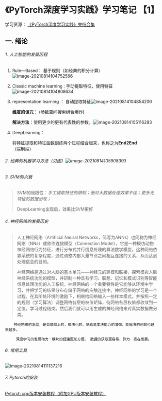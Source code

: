 # 《PyTorch深度学习实践》学习笔记 【1】
学习资源：
[《PyTorch深度学习实践》完结合集](https://www.bilibili.com/video/BV1Y7411d7Ys?p=2)

## 一. 绪论

###### 1. 人工智能的发展历程

1.  Rule—Based： 基于规则（如经典的积分计算）![image-20210814104752566](https://img-blog.csdnimg.cn/img_convert/f05bd661f1b7710fd6b8ae5be2c017fb.png)

2. Classic machine learning : 手动提取特征，使用特征![image-20210814104808634](https://img-blog.csdnimg.cn/img_convert/99473ec124427af9faff68bca84ec345.png)

3. representation learning ： 自动提取特征![image-20210814104854200](https://img-blog.csdnimg.cn/img_convert/afbcb039faad4fbf71e98b86b503cf08.png)

   **维度的诅咒**： (参数空间搜索组合爆炸)

   **解决方法**：使用更少的更有代表性的参数。![image-20210814105116283](https://img-blog.csdnimg.cn/img_convert/e0b3ca7168c17208237ee3c04691727e.png)

4. DeepLearning：

   将特征提取和特征函数训练两个过程结合起来，也称之为**End2End**（端到端）

###### 2. 经典的机器学习方法（见图）![image-20210814105908393](https://img-blog.csdnimg.cn/img_convert/52fc70c483e6fd04219d1e8225b68edf.png)

###### 3. SVM的兴衰

> SVM的局限性：*手工提取特征的限制；面对大数据处理效果不佳；更多无特征的数据出现；*
>
> DeepLearning出现后，效果比SVM更好

###### 4. 神经网络的发展历史

> 人工神经网络（Artificial Neural Networks，简写为ANNs）也简称为神经网络（NNs）或称作连接模型（Connection Model），它是一种模仿动物神经网络行为特征，进行分布式并行信息处理的算法数学模型。这种网络依靠系统的复杂程度，通过调整内部大量节点之间相互连接的关系，从而达到处理信息的目的。
>
> 神经网络是通过对人脑的基本单元——神经元的建模和联接，探索模拟人脑神经系统功能的模型，并研制一种具有学习、联想、记忆和模式识别等智能信息处理功能的人工系统。神经网络的一个重要特性是它能够从环境中学习，并把学习的结果分布存储于网络的突触连接中。神经网络的学习是一个过程，在其所处环境的激励下，相继给网络输入一些样本模式，并按照一定的规则（学习算法）调整网络各层的权值矩阵，待网络各层权值都收敛到一定值，学习过程结束。然后我们就可以用生成的神经网络来对真实数据做分类。

		神经网络的发展，是自底向上的，模块化的，随着基本块能力的增强，能解决的问题也越来越多。
	
	     深度学习的发展动力：模块的搭建更加方便， 数据的获取更容易，算力一直在发展。

###### 6. 常用工具

![image-20210814111137216](https://img-blog.csdnimg.cn/img_convert/0be8e5be19b9f86aaade276c09c286da.png)

###### 7. Pytorch的安装

[Pytorch cpu版本安装教程（附加GPU版本安装教程）](https://blog.csdn.net/qq_41375318/article/details/102483339?ops_request_misc=&request_id=&biz_id=102&utm_term=pytorch%20%E6%8C%89%E7%85%A7&utm_medium=distribute.pc_search_result.none-task-blog-2~all~sobaiduweb~default-2-.nonecase&spm=1018.2226.3001.4187)
